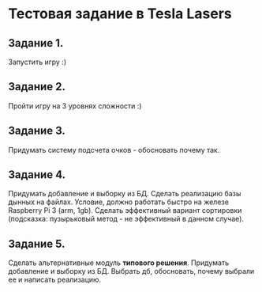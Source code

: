 # Тестовая задание в Tesla Lasers

## Задание 1.
Запустить игру :)

## Задание 2.
Пройти игру на 3 уровнях сложности :)

## Задание 3.
Придумать систему подсчета очков - обосновать почему так.

## Задание 4.
Придумать добавление и выборку из БД. 
Сделать реализацию базы дынных на файлах. 
Условие, должно работать быстро на железе Raspberry Pi 3 (arm, 1gb).
Сделать эффективный вариант сортировки (подсказка: пузырьковый метод - не эффективный в данном случае).

## Задание 5.
Сделать альтернативные модуль **типового решения**.
Придумать добавление и выборку из БД. 
Выбрать дб, обосновать, почему выбрали ее и написать реализацию.
